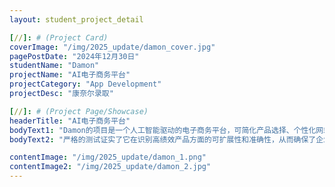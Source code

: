 ```yaml
---
layout: student_project_detail

[//]: # (Project Card)
coverImage: "/img/2025_update/damon_cover.jpg"
pagePostDate: "2024年12月30日"
studentName: "Damon"
projectName: "AI电子商务平台"
projectCategory: "App Development"
projectDesc: "康奈尔录取"

[//]: # (Project Page/Showcase)
headerTitle: "AI电子商务平台"
bodyText1: "Damon的项目是一个人工智能驱动的电子商务平台，可简化产品选择、个性化网站创建和店铺管理。通过利用先进的机器学习，该平台可自动进行库存跟踪、订单处理和客户支持，使创业者能够专注于市场营销和客户关系，从而实现可持续增长。"
bodyText2: "严格的测试证实了它在识别高绩效产品方面的可扩展性和准确性，从而确保了企业的长期成功。"

contentImage: "/img/2025_update/damon_1.png"
contentImage2: "/img/2025_update/damon_2.jpg"
---
```

